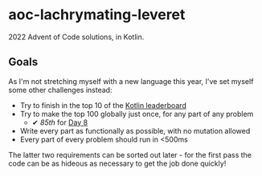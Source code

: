 # aoc-lachrymating-leveret

2022 Advent of Code solutions, in Kotlin.

## Goals

As I'm not stretching myself with a new language this year, I've set myself some other challenges instead:

- Try to finish in the top 10 of the [Kotlin leaderboard](https://adventofcode.com/2022/leaderboard/private/view/236080)
- Try to make the top 100 globally just once, for any part of any problem
    - ✔ *85th* for [Day 8](https://adventofcode.com/2022/leaderboard/day/8)
- Write every part as functionally as possible, with no mutation allowed
- Every part of every problem should run in <500ms

The latter two requirements can be sorted out later - for the first pass the code can be as hideous as necessary to
get the job done quickly!